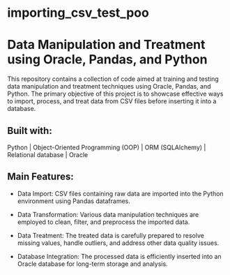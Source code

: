 # importing_csv_test_poo
# Data Manipulation and Treatment using Oracle, Pandas, and Python

This repository contains a collection of code aimed at training and testing data manipulation and treatment techniques using Oracle, Pandas, and Python. The primary objective of this project is to showcase effective ways to import, process, and treat data from CSV files before inserting it into a database.

## **Built with:**

Python | Object-Oriented Programming (OOP) | ORM (SQLAlchemy) | Relational database | Oracle


## **Main Features:**

+ Data Import: CSV files containing raw data are imported into the Python environment using Pandas dataframes.

+ Data Transformation: Various data manipulation techniques are employed to clean, filter, and preprocess the imported data.

+ Data Treatment: The treated data is carefully prepared to resolve missing values, handle outliers, and address other data quality issues.

+ Database Integration: The processed data is efficiently inserted into an Oracle database for long-term storage and analysis.
